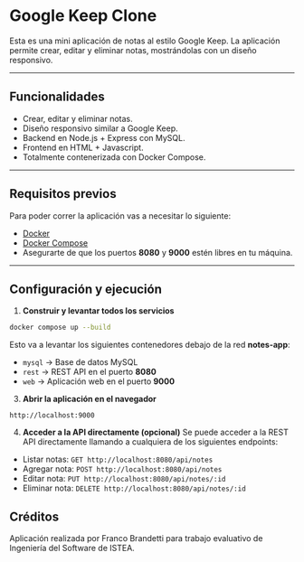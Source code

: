 # Google Keep Clone

Esta es una mini aplicación de notas al estilo Google Keep.
La aplicación permite crear, editar y eliminar notas, mostrándolas con un diseño responsivo.

---

## Funcionalidades

- Crear, editar y eliminar notas.
- Diseño responsivo similar a Google Keep.
- Backend en Node.js + Express con MySQL.
- Frontend en HTML + Javascript.
- Totalmente contenerizada con Docker Compose.

---

## Requisitos previos

Para poder correr la aplicación vas a necesitar lo siguiente:

- [Docker](https://www.docker.com/get-started)
- [Docker Compose](https://docs.docker.com/compose/install/)
- Asegurarte de que los puertos **8080** y **9000** estén libres en tu máquina.

---

## Configuración y ejecución

1. **Construir y levantar todos los servicios**

```bash
docker compose up --build
```

Esto va a levantar los siguientes contenedores debajo de la red **notes-app**:

- `mysql` → Base de datos MySQL
- `rest` → REST API en el puerto **8080**
- `web` → Aplicación web en el puerto **9000**

3. **Abrir la aplicación en el navegador**

```
http://localhost:9000
```

4. **Acceder a la API directamente (opcional)**
Se puede acceder a la REST API directamente llamando a cualquiera de los siguientes endpoints:

- Listar notas: `GET http://localhost:8080/api/notes`
- Agregar nota: `POST http://localhost:8080/api/notes`
- Editar nota: `PUT http://localhost:8080/api/notes/:id`
- Eliminar nota: `DELETE http://localhost:8080/api/notes/:id`

## Créditos
Aplicación realizada por Franco Brandetti para trabajo evaluativo de Ingeniería del Software de ISTEA.